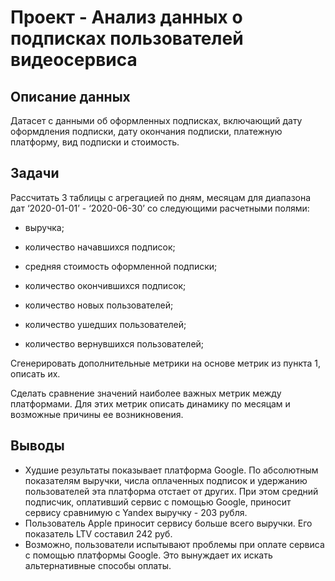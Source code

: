 # Проект - Анализ данных о подписках пользователей видеосервиса

## Описание данных

Датасет с данными об оформленных подписках, включающий дату оформдления подписки, дату окончания подписки, платежную платформу, вид подписки и стоимость.

## Задачи

Рассчитать 3 таблицы с агрегацией по дням, месяцам для диапазона дат ‘2020-01-01’ - ‘2020-06-30’ со следующими расчетными полями:

- выручка;

- количество начавшихся подписок;

- средняя стоимость оформленной подписки;

- количество окончившихся подписок;

- количество новых пользователей;

- количество ушедших пользователей;

- количество вернувшихся пользователей;

Сгенерировать дополнительные метрики на основе метрик из пункта 1, описать их.

Сделать сравнение значений наиболее важных метрик между платформами. Для этих метрик описать динамику по месяцам и возможные причины ее возникновения.

## Выводы

- Худшие результаты показывает платформа Google. По абсолютным показателям выручки, числа оплаченных подписок и удержанию пользователей эта платформа отстает от других. При этом средний подписчик, оплативший сервис с помощью Google, приносит сервису сравнимую с Yandex выручку - 203 рубля.
- Пользователь Apple приносит сервису больше всего выручки. Его показатель LTV составил 242 руб.
- Возможно, пользователи испытывают проблемы при оплате сервиса с помощью платформы Google. Это вынуждает их искать альтернативные способы оплаты.

